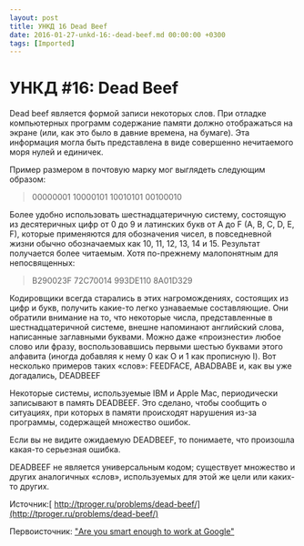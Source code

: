 ```yaml
---
layout: post
title: УНКД 16 Dead Beef
date: 2016-01-27-unkd-16:-dead-beef.md 00:00:00 +0300
tags: [Imported]
---
```

# УНКД #16: Dead Beef

Dead beef является формой записи некоторых слов. При отладке компьютерных программ содержание памяти должно отображаться на экране (или, как это было в давние времена, на бумаге). Эта информация могла быть представлена в виде совершенно нечитаемого моря нулей и единичек.

Пример размером в почтовую марку мог выглядеть следующим образом:

> 00000001 10000101 10010101 00100010

Более удобно использовать шестнадцатеричную систему, состоящую из десятеричных цифр от 0 до 9 и латинских букв от A до F (A, B, C, D, E, F), которые применяются для обозначения чисел, в повседневной жизни обычно обозначаемых как 10, 11, 12, 13, 14 и 15\. Результат получается более читаемым. Хотя по-прежнему малопонятным для непосвященных:

> B290023F 72C70014 993DE110 8A01D329

Кодировщики всегда старались в этих нагромождениях, состоящих из цифр и букв, получить какие-то легко узнаваемые составляющие. Они обратили внимание на то, что некоторые числа, представленные в шестнадцатеричной системе, внешне напоминают английский слова, написанные заглавными буквами. Можно даже «произнести» любое слово или фразу, воспользовавшись первыми шестью буквами этого алфавита (иногда добавляя к нему 0 как О и 1 как прописную I). Вот несколько примеров таких «слов»: FEEDFACE, ABADBABE и, как вы уже догадались, DEADBEEF

Некоторые системы, используемые IBM и Apple Mac, периодически записывают в память DEADBEEF. Это сделано, чтобы сообщить о ситуациях, при которых в памяти происходят нарушения из-за программы, содержащей множество ошибок.

Если вы не видите ожидаемую DEADBEEF, то понимаете, что произошла какая-то серьезная ошибка.

DEADBEEF не является универсальным кодом; существует множество и других аналогичных «слов», используемых для этой же цели или каких-то других.

Источник:[ http://tproger.ru/problems/dead-beef/](http://tproger.ru/problems/dead-beef/)

Первоисточник: ["Are you smart enough to work at Google"](https://en.wikipedia.org/wiki/Are_You_Smart_Enough_to_Work_at_Google%3F)